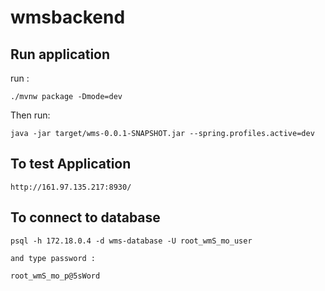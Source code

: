 # wmsbackend
## Run application

run :

	./mvnw package -Dmode=dev

Then run:

    java -jar target/wms-0.0.1-SNAPSHOT.jar --spring.profiles.active=dev

## To test Application

    http://161.97.135.217:8930/

## To connect to database

    psql -h 172.18.0.4 -d wms-database -U root_wmS_mo_user 
    
    and type password :
    
    root_wmS_mo_p@5sWord

